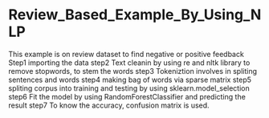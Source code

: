 # Review_Based_Example_By_Using_NLP
This example is on  review dataset to find negative or positive feedback
Step1 importing the data
step2 Text cleanin by using re and nltk library to remove stopwords, to stem the words 
step3 Tokeniztion involves in spliting sentences and words 
step4 making bag of words via sparse matrix
step5 spliting corpus into training and testing by using sklearn.model_selection
step6 Fit the model by using RandomForestClassifier and predicting the result
step7 To know the accuracy, confusion matrix is used.
